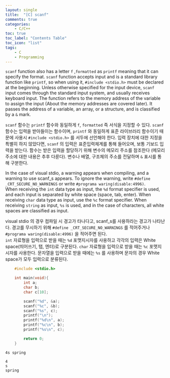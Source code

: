 ```yaml
---
layout: single
title:  "[C] scanf"
comments: true
categories:
    - C/C++
toc: true
toc_label: "Contents Table"
toc_icon: "list"
tags: 
    - C
    - Programming
---
```



`scanf` function also has a letter `f` ,`formatted` as `printf` meaning that it can specify the format. `scanf` function accepts input and is a standard library function like `printf`, so when using it, `#include <stdio.h>` must be declared at the beginning. Unless otherwise specified for the input device, `scanf` input comes through the standard input system, and usually receives keyboard input. The function refers to the memory address of the variable to assign the input (About the memory addresses are covered later). It passes the address of a variable, an array, or a structure, and is classified by a `&` mark.


`scanf` 함수는 `printf` 함수와 동일하게 `f`, `formatted` 즉 서식을 지정할 수 있다. `scanf` 함수는 입력을 받아들이는 함수이며, `printf` 와 동일하게 표준 라이브러리 함수이기 때문에 사용시 `#include <stdio.h>` 를 서두에 선언해야 한다. 입력 장치에 대한 지정을 특별히 하지 않았다면, `scanf` 의 입력은 표준입력체계를 통해 들어오며, 보통 기보드 입력을 받는다. 함수는 받은 입력을 할당하기 위해 변수의 메모리 주소를 참조한다 (메모리 주소에 대한 내용은 추후 다룬다). 변수나 배열, 구조체의 주소를 전달하며 `&` 표시를 통해 구분한다. 


In the case of visual stdio, a warning appears when compiling, and a warning to use scanf_s appears. To ignore the warning, write `#define _CRT_SECURE_NO_WARNINGS` or write `#programa waring(disable:4996)`.  
When receiving the `int` data type as input, the `%d` format specifier is used, and each input is separated by white space (space, tab, enter). When receiving `char` data type as input, use the `%c` format specifier. When receiving `string` as input, `%s` is used, and in the case of characters, all white spaces are classified as input.


visual stdio 의 경우 컴파일 시 경고가 타나다고, scanf_s를 사용하라는 경고가 나타난다. 경고를 무시하기 위해 `#define _CRT_SECURE_NO_WARNINGS` 를 적어주거나 `#programa waring(disable:4996)` 을 적어주면 된다.  
`int` 자료형을 입력으로 받을 때는 `%d` 포맷지시자를 사용하고 각각의 입력은 White space(띄어쓰기, 탭, 엔터)로 구분된다. `char` 자료형을 입력으로 받을 때는 `%c` 포맷지시자를 사용한다. 문자열을 입력으로 받을 때에는 `%s` 를 사용하며 문자의 경우 White space가 모두 입력으로 분류된다. 




```c
    #include <stdio.h>

    int main(void){
        int a;
        char b;
        char c[10];

        scanf("%d", &a);
        scanf("%c", &b);
        scanf("%s", c);
        printf("\n");
        printf("%d\n", a);
        printf("%c\n", b);
        printf("%s\n", c);

        return 0;
    }   
```


```
4s spring

4
s
spring

```




